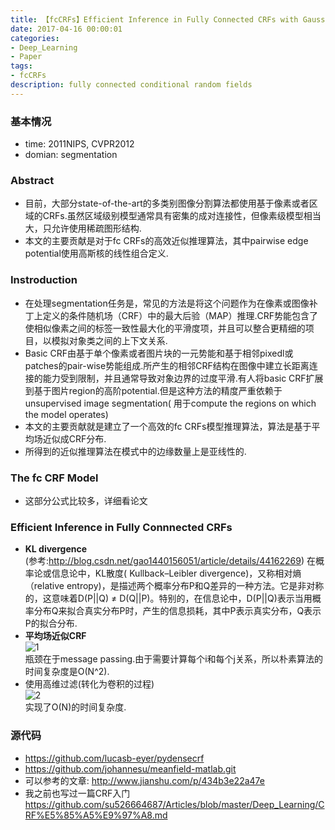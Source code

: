 ```yaml
---
title: 【fcCRFs】Efficient Inference in Fully Connected CRFs with Gaussian Edge Potentials笔记
date: 2017-04-16 00:00:01
categories:
- Deep_Learning
- Paper
tags:
- fcCRFs
description: fully connected conditional random fields
---
```


### 基本情况
* time: 2011NIPS, CVPR2012
* domian: segmentation

### Abstract
* 目前，大部分state-of-the-art的多类别图像分割算法都使用基于像素或者区域的CRFs.虽然区域级别模型通常具有密集的成对连接性，但像素级模型相当大，只允许使用稀疏图形结构.
* 本文的主要贡献是对于fc CRFs的高效近似推理算法，其中pairwise edge potential使用高斯核的线性组合定义.

### Instroduction
* 在处理segmentation任务是，常见的方法是将这个问题作为在像素或图像补丁上定义的条件随机场（CRF）中的最大后验（MAP）推理.CRF势能包含了使相似像素之间的标签一致性最大化的平滑度项，并且可以整合更精细的项目，以模拟对象类之间的上下文关系.
* Basic CRF由基于单个像素或者图片块的一元势能和基于相邻pixedl或patches的pair-wise势能组成.所产生的相邻CRF结构在图像中建立长距离连接的能力受到限制，并且通常导致对象边界的过度平滑.有人将basic CRF扩展到基于图片region的高阶potential.但是这种方法的精度严重依赖于unsupervised image segmentation( 用于compute the regions on which the model operates) 
* 本文的主要贡献就是建立了一个高效的fc CRFs模型推理算法，算法是基于平均场近似成CRF分布.
* 所得到的近似推理算法在模式中的边缘数量上是亚线性的.

### The fc CRF Model
* 这部分公式比较多，详细看论文

### Efficient Inference in Fully Connnected CRFs
* **KL divergence**  
(参考:http://blog.csdn.net/gao1440156051/article/details/44162269)
在概率论或信息论中，KL散度( Kullback–Leibler divergence)，又称相对熵（relative entropy)，是描述两个概率分布P和Q差异的一种方法。它是非对称的，这意味着D(P||Q) ≠ D(Q||P)。特别的，在信息论中，D(P||Q)表示当用概率分布Q来拟合真实分布P时，产生的信息损耗，其中P表示真实分布，Q表示P的拟合分布.
* **平均场近似CRF**  
![1](https://cloud.githubusercontent.com/assets/16068384/25065281/a8b85522-223f-11e7-964a-836f5519a0db.png)  
瓶颈在于message passing.由于需要计算每个i和每个j关系，所以朴素算法的时间复杂度是O(N^2).  
* 使用高维过滤(转化为卷积的过程)  
![2](https://cloud.githubusercontent.com/assets/16068384/25065280/a8b7434e-223f-11e7-8604-83d8fcd9cc84.png)  
实现了O(N)的时间复杂度.

### 源代码
* https://github.com/lucasb-eyer/pydensecrf
* https://github.com/johannesu/meanfield-matlab.git 
* 可以参考的文章: http://www.jianshu.com/p/434b3e22a47e
* 我之前也写过一篇CRF入门 https://github.com/su526664687/Articles/blob/master/Deep_Learning/CRF%E5%85%A5%E9%97%A8.md
